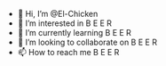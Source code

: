 - 👋 Hi, I’m @El-Chicken
- 👀 I’m interested in B E E R
- 🌱 I’m currently learning B E E R
- 💞️ I’m looking to collaborate on B E E R
- 📫 How to reach me B E E R

<!---
El-Chicken/El-Chicken is a ✨ special ✨ repository because its `README.md` (this file) appears on your GitHub profile.
You can click the Preview link to take a look at your changes.
--->
